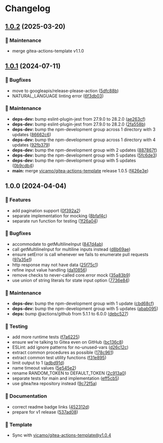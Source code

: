 <!-- markdownlint-disable MD013 MD024 -->

# Changelog

## [1.0.2](https://github.com/vicamo/gitea-list-pull-requests/compare/v1.0.1...v1.0.2) (2025-03-20)

### 🧰 Maintenance

- merge gitea-actions-template v1.1.0

## [1.0.1](https://github.com/vicamo/gitea-list-pull-requests/compare/v1.0.0...v1.0.1) (2024-07-11)

### 🐛 Bugfixes

- move to googleapis/release-please-action
  ([5dfc88b](https://github.com/vicamo/gitea-list-pull-requests/commit/5dfc88bdd19064c27137caf33e698552e534e2a0))
- NATURAL_LANGUAGE linting error
  ([6f3db03](https://github.com/vicamo/gitea-list-pull-requests/commit/6f3db03e9e11e4ba5b1f57672badce047480d4ac))

### 🧰 Maintenance

- **deps-dev:** bump eslint-plugin-jest from 27.9.0 to 28.2.0
  ([ae263cf](https://github.com/vicamo/gitea-list-pull-requests/commit/ae263cff079cbcdce1f5736189d4a78ee3162e69))
- **deps-dev:** bump eslint-plugin-jest from 27.9.0 to 28.2.0
  ([2fa558b](https://github.com/vicamo/gitea-list-pull-requests/commit/2fa558b369f46b617b620aedf19f24d2606cf5ee))
- **deps-dev:** bump the npm-development group across 1 directory with 3 updates
  ([86662c6](https://github.com/vicamo/gitea-list-pull-requests/commit/86662c6df3b5e0371439e813e6c572912abc7304))
- **deps-dev:** bump the npm-development group across 1 directory with 4 updates
  ([92fb379](https://github.com/vicamo/gitea-list-pull-requests/commit/92fb37934dfe3bab34bbeee62fdc688b1ee0cc6b))
- **deps-dev:** bump the npm-development group with 2 updates
  ([887867f](https://github.com/vicamo/gitea-list-pull-requests/commit/887867fa06810c4b8bf51a061b57b0539202cf75))
- **deps-dev:** bump the npm-development group with 5 updates
  ([5fc6de3](https://github.com/vicamo/gitea-list-pull-requests/commit/5fc6de3b6855c8fa34eabfce54133f15cd503429))
- **deps-dev:** bump the npm-development group with 5 updates
  ([0b9cdb4](https://github.com/vicamo/gitea-list-pull-requests/commit/0b9cdb4ac9e256776d871532ab5fe4cf6b63624b))
- **main:** merge
  [vicamo/gitea-actions-template](https://github.com/vicamo/gitea-actions-template)
  release 1.0.5
  ([f426e3e](https://github.com/vicamo/gitea-list-pull-requests/commit/f426e3ee1eba9ce83262e424623840e6a1e59873))

## 1.0.0 (2024-04-04)

### 🚀 Features

- add pagination support
  ([0f392a2](https://github.com/vicamo/gitea-list-pull-requests/commit/0f392a2ee80b0b741c4c77fea188feb3fcc21073))
- separate implementation for mocking
  ([8bfaf4c](https://github.com/vicamo/gitea-list-pull-requests/commit/8bfaf4cdf2a2bcda616892669835e8db22bd2797))
- separate run function for testing
  ([1f26a04](https://github.com/vicamo/gitea-list-pull-requests/commit/1f26a04ce0a3fdb81b718d647a96934726819687))

### 🐛 Bugfixes

- accommodate to getMultilineInput
  ([847d4ab](https://github.com/vicamo/gitea-list-pull-requests/commit/847d4ab3f16d3da5dd9dec7c51baceda20987bd9))
- call getMultilineInput for multiline inputs instead
  ([d8b69ae](https://github.com/vicamo/gitea-list-pull-requests/commit/d8b69ae1488a5b4397a60ed10066021dfb5af708))
- ensure setError is call whenever we fails to enumerate pull requests
  ([97a35e1](https://github.com/vicamo/gitea-list-pull-requests/commit/97a35e1ca73b085110084a4632eb96099dab1755))
- http response may not have data
  ([25f75c1](https://github.com/vicamo/gitea-list-pull-requests/commit/25f75c1fcf257736c7325ea0cab1b77874b7fcbf))
- refine input value handling
  ([da10856](https://github.com/vicamo/gitea-list-pull-requests/commit/da108568053d95c2a583c996e978bd7b96744558))
- remove checks to never-called core.error mock
  ([35a83b9](https://github.com/vicamo/gitea-list-pull-requests/commit/35a83b90d27f5d947cda9f858ec4614be5824488))
- use union of string literals for state input option
  ([7736e84](https://github.com/vicamo/gitea-list-pull-requests/commit/7736e84f853de7335ef15cd1380853231e4a8af7))

### 🧰 Maintenance

- **deps-dev:** bump the npm-development group with 1 update
  ([cbd68cf](https://github.com/vicamo/gitea-list-pull-requests/commit/cbd68cfc60ec2a0132139d4e8c026e80e75763dd))
- **deps-dev:** bump the npm-development group with 5 updates
  ([abab095](https://github.com/vicamo/gitea-list-pull-requests/commit/abab095cf8b8135551e4339ff1e2b41a2b2fc19e))
- **deps:** bump
  @actions/<!-- textlint-disable terminology -->github<!-- textlint-enable terminology -->
  from 5.1.1 to 6.0.0
  ([debc527](https://github.com/vicamo/gitea-list-pull-requests/commit/debc52717b9e26c38fd2ab9c6e2775352e4bffd1))

### 🧰 Testing

- add more runtime tests
  ([f7a6225](https://github.com/vicamo/gitea-list-pull-requests/commit/f7a62258287918e070341bf5d62dbc180cf5cf36))
- ensure we're talking to Gitea even on GitHub
  ([bc136c8](https://github.com/vicamo/gitea-list-pull-requests/commit/bc136c894fb8011764526f83494b8228165e2e8c))
- ESLint: add ignore patterns for no-unused-vars
  ([d26c12c](https://github.com/vicamo/gitea-list-pull-requests/commit/d26c12c19caf1a8cd08989f414068d3732f1faa7))
- extract common procedures as possible
  ([178c961](https://github.com/vicamo/gitea-list-pull-requests/commit/178c9614dbb2e67865119cc8b8779db5303ca53b))
- extract common test utility functions
  ([f31e895](https://github.com/vicamo/gitea-list-pull-requests/commit/f31e8954fbd36c4404e146af95bfe1349ff4cf4b))
- limit output to 1
  ([adbd91d](https://github.com/vicamo/gitea-list-pull-requests/commit/adbd91d4e67d039036e0c7c9fe94dc4b25c09042))
- name timeout values
  ([5e545e2](https://github.com/vicamo/gitea-list-pull-requests/commit/5e545e24e80c7cede8f0ce2de680383bb83ee121))
- rename RANDOM_TOKEN to DEFAULT_TOKEN
  ([2c913a0](https://github.com/vicamo/gitea-list-pull-requests/commit/2c913a0b705541b055280d0a95fd2f2a978594a8))
- separate tests for main and implementation
  ([eff5cb5](https://github.com/vicamo/gitea-list-pull-requests/commit/eff5cb58883c896e616dd85e231e62fe6091d150))
- use gitea/tea repository instead
  ([9c72f5a](https://github.com/vicamo/gitea-list-pull-requests/commit/9c72f5a62e2f833d8b2ebf7b52dd937265475624))

### 🧰 Documentation

- correct readme badge links
  ([452312d](https://github.com/vicamo/gitea-list-pull-requests/commit/452312dd4aa264be06c3ed59e58de9143967f7fc))
- prepare for v1 release
  ([537ad08](https://github.com/vicamo/gitea-list-pull-requests/commit/537ad08bbff09d95553efc2a9ad9de61a6972236))

### 🧰 Template

- Sync with
  [vicamo/gitea-actions-template@v1.0.4](https://github.com/vicamo/gitea-actions-template/releases/tag/v1.0.4)
